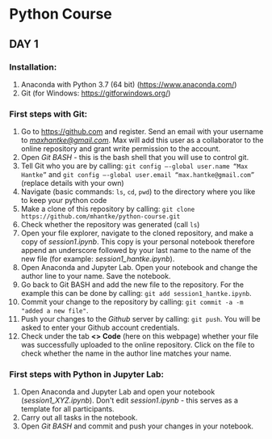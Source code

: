 # Python Course

## DAY 1

### Installation:

1) Anaconda with Python 3.7 (64 bit) (https://www.anaconda.com/)
2) Git (for Windows: https://gitforwindows.org/)

### First steps with Git:

1) Go to https://github.com and register. Send an email with your username to *maxhantke@gmail.com*. Max will add this user as a collaborator to the online repository and grant write permission to the account.
2) Open *Git BASH* - this is the bash shell that you will use to control git.
3) Tell Git who you are by calling: ``git config —-global user.name “Max Hantke”`` and ``git config —-global user.email “max.hantke@gmail.com”`` (replace details with your own)
4) Navigate (basic commands: ``ls``, ``cd``, ``pwd``) to the directory where you like to keep your python code
5) Make a clone of this repository by calling: ``git clone https://github.com/mhantke/python-course.git``
6) Check whether the repository was generated (call ``ls``)
7) Open your file explorer, navigate to the cloned repository, and make a copy of *session1.ipynb*. This copy is your personal notebook therefore append an underscore followed by your last name to the name of the new file (for example: *session1_hantke.ipynb*).
9) Open Anaconda and Jupyter Lab. Open your notebook and change the author line to your name. Save the notebook.
10) Go back to Git BASH and add the new file to the repository. For the example this can be done by calling: ``git add session1_hantke.ipynb``.
11) Commit your change to the repository by calling: ``git commit -a -m "added a new file"``.
12) Push your changes to the *Github* server by calling: ``git push``. You will be asked to enter your Github account credentials.
13) Check under the tab **<> Code** (here on this webpage) whether your file was successfully uploaded to the online repository. Click on the file to check whether the name in the author line matches your name.

### First steps with Python in Jupyter Lab:

1) Open Anaconda and Jupyter Lab and open your notebook (*session1_XYZ.ipynb*). Don't edit *session1.ipynb* - this serves as a template for all participants. 
2) Carry out all tasks in the notebook.
3) Open *Git BASH* and commit and push your changes in your notebook.
